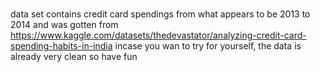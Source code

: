 # 
data set contains credit card spendings from what appears to be 2013 to 2014 and was gotten from
https://www.kaggle.com/datasets/thedevastator/analyzing-credit-card-spending-habits-in-india incase you wan to try for yourself,
the data is already very clean so have fun
